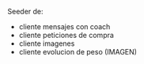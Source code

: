 Seeder de:

- cliente mensajes con coach
- cliente peticiones de compra
- cliente imagenes
- cliente evolucion de peso (IMAGEN)
